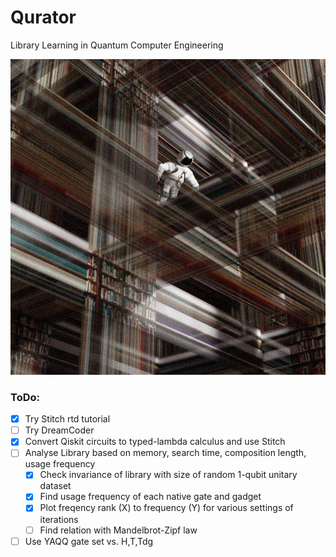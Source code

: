 # Qurator
Library Learning in Quantum Computer Engineering

![quantum library](image.png)

### ToDo:
- [x] Try Stitch rtd tutorial
- [ ] Try DreamCoder
- [x] Convert Qiskit circuits to typed-lambda calculus and use Stitch
- [ ] Analyse Library based on memory, search time, composition length, usage frequency
    - [x] Check invariance of library with size of random 1-qubit unitary dataset
    - [x] Find usage frequency of each native gate and gadget
    - [x] Plot freqency rank (X) to frequency (Y) for various settings of iterations
    - [ ] Find relation with Mandelbrot-Zipf law
- [ ] Use YAQQ gate set vs. H,T,Tdg
